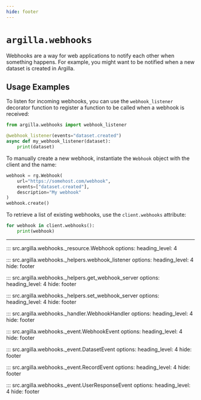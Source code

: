 ```yaml
---
hide: footer
---
```


# `argilla.webhooks`

Webhooks are a way for web applications to notify each other when something happens. For example, you might want to be
notified when a new dataset is created in Argilla.

## Usage Examples

To listen for incoming webhooks, you can use the `webhook_listener` decorator function to register a function to be called
when a webhook is received:

```python
from argilla.webhooks import webhook_listener

@webhook_listener(events="dataset.created")
async def my_webhook_listener(dataset):
    print(dataset)
```

To manually create a new webhook, instantiate the `Webhook` object with the client and the name:

```python
webhook = rg.Webhook(
    url="https://somehost.com/webhook",
    events=["dataset.created"],
    description="My webhook"
)
webhook.create()
```

To retrieve a list of existing webhooks, use the `client.webhooks` attribute:

```python
for webhook in client.webhooks():
    print(webhook)
```

---

::: src.argilla.webhooks._resource.Webhook
    options:
        heading_level: 4

::: src.argilla.webhooks._helpers.webhook_listener
    options:
        heading_level: 4
        hide: footer

::: src.argilla.webhooks._helpers.get_webhook_server
    options:
        heading_level: 4
        hide: footer

::: src.argilla.webhooks._helpers.set_webhook_server
    options:
        heading_level: 4
        hide: footer

::: src.argilla.webhooks._handler.WebhookHandler
    options:
        heading_level: 4
        hide: footer

::: src.argilla.webhooks._event.WebhookEvent
    options:
        heading_level: 4
        hide: footer

::: src.argilla.webhooks._event.DatasetEvent
    options:
        heading_level: 4
        hide: footer

::: src.argilla.webhooks._event.RecordEvent
    options:
        heading_level: 4
        hide: footer

::: src.argilla.webhooks._event.UserResponseEvent
    options:
        heading_level: 4
        hide: footer


